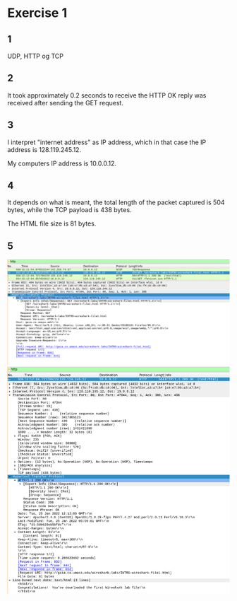 # Exercise 1

## 1

UDP, HTTP og TCP

## 2

It took approximately 0.2 seconds to receive the HTTP OK reply was received after sending the GET request. 

## 3

I interpret "internet address" as IP address, which in that case the IP address is 128.119.245.12.

My computers IP address is 10.0.0.12.

## 4 

It depends on what is meant, the total length of the packet captured is 504 bytes, while the TCP payload is 438 bytes.

The HTML file size is 81 bytes.

## 5

![GET-request](./images/oving1_GET.png)
![OK-response](./images/oving1_OK.png)